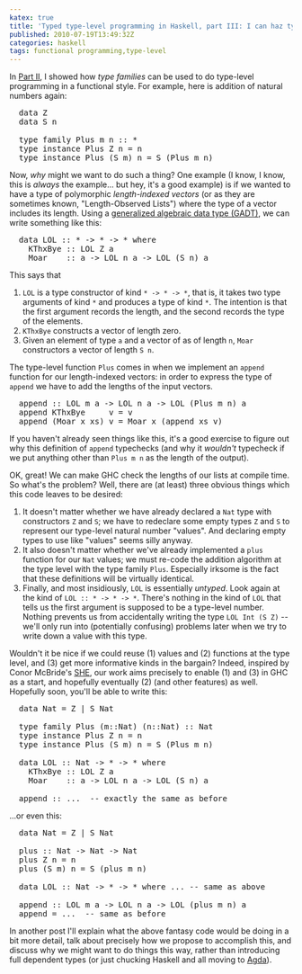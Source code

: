 ```yaml
---
katex: true
title: 'Typed type-level programming in Haskell, part III: I can haz typs plz?'
published: 2010-07-19T13:49:32Z
categories: haskell
tags: functional programming,type-level
---
```


In <a href="http://byorgey.wordpress.com/2010/07/06/typed-type-level-programming-in-haskell-part-ii-type-families/">Part II</a>, I showed how <i>type families</i> can be used to do type-level programming in a functional style.  For example, here is addition of natural numbers again:

<pre>
  data Z
  data S n

  type family Plus m n :: *
  type instance Plus Z n = n
  type instance Plus (S m) n = S (Plus m n)
</pre>

Now, <i>why</i> might we want to do such a thing?  One example (I know, I know, this is <i>always</i> the example... but hey, it's a good example) is if we wanted to have a type of polymorphic <i>length-indexed vectors</i> (or as they are sometimes known, "Length-Observed Lists") where the type of a vector includes its length.  Using a <a href="http://haskell.org/haskellwiki/GADT">generalized algebraic data type (GADT)</a>, we can write something like this:

<pre>
  data LOL :: * -&gt; * -&gt; * where
    KThxBye :: LOL Z a
    Moar    :: a -&gt; LOL n a -&gt; LOL (S n) a
</pre>

This says that
<ol>
	<li><code>LOL</code> is a type constructor of kind <code>* -&gt; * -&gt; *</code>, that is, it takes two type arguments of kind <code>*</code> and produces a type of kind <code>*</code>. The intention is that the first argument records the length, and the second records the type of the elements.</li>
	<li><code>KThxBye</code> constructs a vector of length zero.</li>
	<li>Given an element of type <code>a</code> and a vector of </code>a</code>s of length <code>n</code>, <code>Moar</code> constructors a vector of length <code>S n</code>.</li>
</ol>

The type-level function <code>Plus</code> comes in when we implement an <code>append</code> function for our length-indexed vectors: in order to express the type of <code>append</code> we have to add the lengths of the input vectors.

<pre>
  append :: LOL m a -&gt; LOL n a -&gt; LOL (Plus m n) a
  append KThxBye     v = v
  append (Moar x xs) v = Moar x (append xs v)
</pre>

If you haven't already seen things like this, it's a good exercise to figure out why this definition of <code>append</code> typechecks (and why it <i>wouldn't</i> typecheck if we put anything other than <code>Plus m n</code> as the length of the output).

OK, great!  We can make GHC check the lengths of our lists at compile time.  So what's the problem?  Well, there are (at least) three obvious things which this code leaves to be desired:
<ol>
	<li>It doesn't matter whether we have already declared a <code>Nat</code> type with constructors <code>Z</code> and <code>S</code>; we have to redeclare some empty types <code>Z</code> and <code>S</code> to represent our type-level natural number "values".  And declaring empty types to use like "values" seems silly anyway.</li>
	<li>It also doesn't matter whether we've already implemented a <code>plus</code> function for our <code>Nat</code> values; we must re-code the addition algorithm at the type level with the type family <code>Plus</code>. Especially irksome is the fact that these definitions will be virtually identical.</li>
	<li>Finally, and most insidiously, <code>LOL</code> is essentially <i>untyped</i>.  Look again at the kind of <code>LOL :: * -&gt; * -&gt; *</code>.  There's nothing in the kind of <code>LOL</code> that tells us the first argument is supposed to be a type-level number.  Nothing prevents us from accidentally writing the type <code>LOL Int (S Z)</code> -- we'll only run into (potentially confusing) problems later when we try to write down a value with this type.</li>
</ol>

Wouldn't it be nice if we could reuse (1) values and (2) functions at the type level, and (3) get more informative kinds in the bargain?  Indeed, inspired by Conor McBride's <a href="http://personal.cis.strath.ac.uk/~conor/pub/she/">SHE</a>, our work aims precisely to enable (1) and (3) in GHC as a start, and hopefully eventually (2) (and other features) as well.  Hopefully soon, you'll be able to write this:

<pre>
  data Nat = Z | S Nat

  type family Plus (m::Nat) (n::Nat) :: Nat
  type instance Plus Z n = n
  type instance Plus (S m) n = S (Plus m n)

  data LOL :: Nat -&gt; * -&gt; * where
    KThxBye :: LOL Z a
    Moar    :: a -&gt; LOL n a -&gt; LOL (S n) a

  append :: ...  -- exactly the same as before
</pre>

...or even this:

<pre>
  data Nat = Z | S Nat

  plus :: Nat -&gt; Nat -&gt; Nat
  plus Z n = n
  plus (S m) n = S (plus m n)

  data LOL :: Nat -&gt; * -&gt; * where ... -- same as above

  append :: LOL m a -&gt; LOL n a -&gt; LOL (plus m n) a
  append = ...  -- same as before
</pre>

In another post I'll explain what the above fantasy code would be doing in a bit more detail, talk about precisely how we propose to accomplish this, and discuss why we might want to do things this way, rather than introducing full dependent types (or just chucking Haskell and all moving to <a href="http://wiki.portal.chalmers.se/agda/pmwiki.php">Agda</a>).


